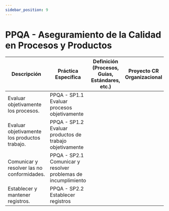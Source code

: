 ```yaml
---
sidebar_position: 9
---
```


# PPQA - Aseguramiento de la Calidad en Procesos y Productos

| Descripción                                           | Práctica Específica                                        | Definición (Procesos, Guías, Estándares, etc.) | Proyecto CR Organizacional | Proyecto Zeitgeist | Proyecto Departamental |
|-------------------------------------------------------|-----------------------------------------------------------|------------------------------------------------|--------------------------|--------------------|------------------------|
| Evaluar objetivamente los procesos.                   | PPQA - SP1.1 Evaluar procesos objetivamente               |                                                |                          |                    |                        |
| Evaluar objetivamente los productos trabajo.          | PPQA - SP1.2 Evaluar productos de trabajo objetivamente   |                                                |                          |                    |                        |
| Comunicar y resolver las no conformidades.            | PPQA - SP2.1 Comunicar y resolver problemas de incumplimiento |                                                |                          |                    |                        |
| Establecer y mantener registros.                      | PPQA - SP2.2 Establecer registros                         |                                                |                          |                    |                        |
